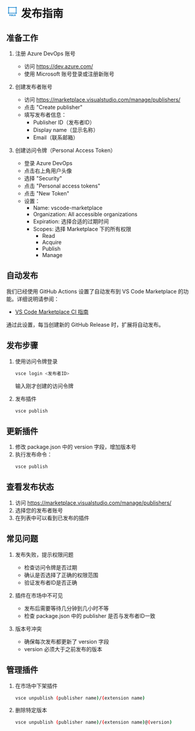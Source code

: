 # <img src="./images/icon.png" width="32" height="32" alt="YOLO标注工具图标"> 发布指南

## 准备工作

1. 注册 Azure DevOps 账号
   - 访问 https://dev.azure.com/
   - 使用 Microsoft 账号登录或注册新账号

2. 创建发布者账号
   - 访问 https://marketplace.visualstudio.com/manage/publishers/
   - 点击 "Create publisher"
   - 填写发布者信息：
     - Publisher ID（发布者ID）
     - Display name（显示名称）
     - Email（联系邮箱）

3. 创建访问令牌（Personal Access Token）
   - 登录 Azure DevOps
   - 点击右上角用户头像
   - 选择 "Security"
   - 点击 "Personal access tokens"
   - 点击 "New Token"
   - 设置：
     - Name: vscode-marketplace
     - Organization: All accessible organizations
     - Expiration: 选择合适的过期时间
     - Scopes: 选择 Marketplace 下的所有权限
       - Read
       - Acquire
       - Publish
       - Manage

## 自动发布

我们已经使用 GitHub Actions 设置了自动发布到 VS Code Marketplace 的功能。详细说明请参阅：

* [VS Code Marketplace CI 指南](./CI_CD_WORKFLOW.md)

通过此设置，每当创建新的 GitHub Release 时，扩展将自动发布。

## 发布步骤

1. 使用访问令牌登录
   ```bash
   vsce login <发布者ID>
   ```
   输入刚才创建的访问令牌

2. 发布插件
   ```bash
   vsce publish
   ```

## 更新插件

1. 修改 package.json 中的 version 字段，增加版本号
2. 执行发布命令：
   ```bash
   vsce publish
   ```

## 查看发布状态

1. 访问 https://marketplace.visualstudio.com/manage/publishers/
2. 选择您的发布者账号
3. 在列表中可以看到已发布的插件

## 常见问题

1. 发布失败，提示权限问题
   - 检查访问令牌是否过期
   - 确认是否选择了正确的权限范围
   - 验证发布者ID是否正确

2. 插件在市场中不可见
   - 发布后需要等待几分钟到几小时不等
   - 检查 package.json 中的 publisher 是否与发布者ID一致

3. 版本号冲突
   - 确保每次发布都更新了 version 字段
   - version 必须大于之前发布的版本

## 管理插件

1. 在市场中下架插件
   ```bash
   vsce unpublish (publisher name)/(extension name)
   ```

2. 删除特定版本
   ```bash
   vsce unpublish (publisher name)/(extension name)@(version)
   ``` 